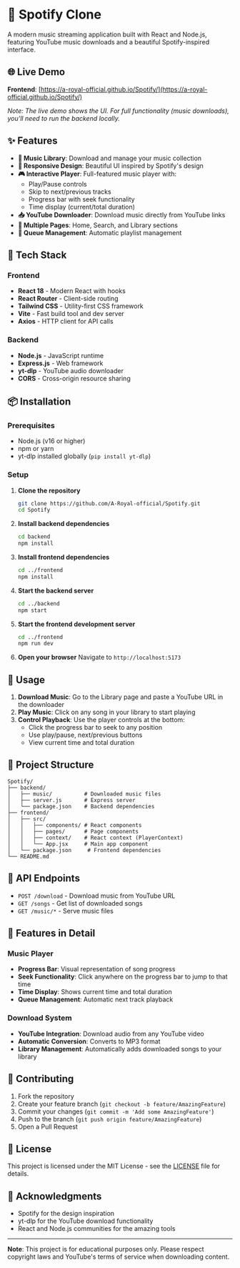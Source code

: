 # 🎵 Spotify Clone

A modern music streaming application built with React and Node.js, featuring YouTube music downloads and a beautiful Spotify-inspired interface.

## 🌐 Live Demo

**Frontend**: [https://a-royal-official.github.io/Spotify/](https://a-royal-official.github.io/Spotify/)

*Note: The live demo shows the UI. For full functionality (music downloads), you'll need to run the backend locally.*

## ✨ Features

- **🎵 Music Library**: Download and manage your music collection
- **📱 Responsive Design**: Beautiful UI inspired by Spotify's design
- **🎮 Interactive Player**: Full-featured music player with:
  - Play/Pause controls
  - Skip to next/previous tracks
  - Progress bar with seek functionality
  - Time display (current/total duration)
- **📥 YouTube Downloader**: Download music directly from YouTube links
- **🎯 Multiple Pages**: Home, Search, and Library sections
- **🔄 Queue Management**: Automatic playlist management

## 🚀 Tech Stack

### Frontend
- **React 18** - Modern React with hooks
- **React Router** - Client-side routing
- **Tailwind CSS** - Utility-first CSS framework
- **Vite** - Fast build tool and dev server
- **Axios** - HTTP client for API calls

### Backend
- **Node.js** - JavaScript runtime
- **Express.js** - Web framework
- **yt-dlp** - YouTube audio downloader
- **CORS** - Cross-origin resource sharing

## 📦 Installation

### Prerequisites
- Node.js (v16 or higher)
- npm or yarn
- yt-dlp installed globally (`pip install yt-dlp`)

### Setup

1. **Clone the repository**
   ```bash
   git clone https://github.com/A-Royal-official/Spotify.git
   cd Spotify
   ```

2. **Install backend dependencies**
   ```bash
   cd backend
   npm install
   ```

3. **Install frontend dependencies**
   ```bash
   cd ../frontend
   npm install
   ```

4. **Start the backend server**
   ```bash
   cd ../backend
   npm start
   ```

5. **Start the frontend development server**
   ```bash
   cd ../frontend
   npm run dev
   ```

6. **Open your browser**
   Navigate to `http://localhost:5173`

## 🎯 Usage

1. **Download Music**: Go to the Library page and paste a YouTube URL in the downloader
2. **Play Music**: Click on any song in your library to start playing
3. **Control Playback**: Use the player controls at the bottom:
   - Click the progress bar to seek to any position
   - Use play/pause, next/previous buttons
   - View current time and total duration

## 📁 Project Structure

```
Spotify/
├── backend/
│   ├── music/          # Downloaded music files
│   ├── server.js       # Express server
│   └── package.json    # Backend dependencies
├── frontend/
│   ├── src/
│   │   ├── components/ # React components
│   │   ├── pages/      # Page components
│   │   ├── context/    # React context (PlayerContext)
│   │   └── App.jsx     # Main app component
│   └── package.json     # Frontend dependencies
└── README.md
```

## 🔧 API Endpoints

- `POST /download` - Download music from YouTube URL
- `GET /songs` - Get list of downloaded songs
- `GET /music/*` - Serve music files

## 🎨 Features in Detail

### Music Player
- **Progress Bar**: Visual representation of song progress
- **Seek Functionality**: Click anywhere on the progress bar to jump to that time
- **Time Display**: Shows current time and total duration
- **Queue Management**: Automatic next track playback

### Download System
- **YouTube Integration**: Download audio from any YouTube video
- **Automatic Conversion**: Converts to MP3 format
- **Library Management**: Automatically adds downloaded songs to your library

## 🤝 Contributing

1. Fork the repository
2. Create your feature branch (`git checkout -b feature/AmazingFeature`)
3. Commit your changes (`git commit -m 'Add some AmazingFeature'`)
4. Push to the branch (`git push origin feature/AmazingFeature`)
5. Open a Pull Request

## 📄 License

This project is licensed under the MIT License - see the [LICENSE](LICENSE) file for details.

## 🙏 Acknowledgments

- Spotify for the design inspiration
- yt-dlp for the YouTube download functionality
- React and Node.js communities for the amazing tools

---

**Note**: This project is for educational purposes only. Please respect copyright laws and YouTube's terms of service when downloading content.
